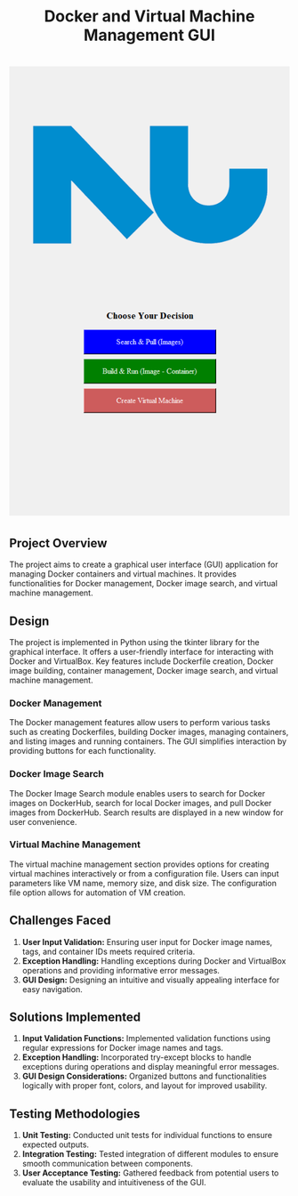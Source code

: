 <div align="center">
  <h1>Docker and Virtual Machine Management GUI<h1/>
  <a href="#">
    <img src="GUI.png" alt="Sample GUI">
  </a>
</div>

## Project Overview
The project aims to create a graphical user interface (GUI) application for managing Docker containers and virtual machines. It provides functionalities for Docker management, Docker image search, and virtual machine management.

## Design
The project is implemented in Python using the tkinter library for the graphical interface. It offers a user-friendly interface for interacting with Docker and VirtualBox. Key features include Dockerfile creation, Docker image building, container management, Docker image search, and virtual machine management.

### Docker Management
The Docker management features allow users to perform various tasks such as creating Dockerfiles, building Docker images, managing containers, and listing images and running containers. The GUI simplifies interaction by providing buttons for each functionality.

### Docker Image Search
The Docker Image Search module enables users to search for Docker images on DockerHub, search for local Docker images, and pull Docker images from DockerHub. Search results are displayed in a new window for user convenience.

### Virtual Machine Management
The virtual machine management section provides options for creating virtual machines interactively or from a configuration file. Users can input parameters like VM name, memory size, and disk size. The configuration file option allows for automation of VM creation.

## Challenges Faced
1. **User Input Validation:** Ensuring user input for Docker image names, tags, and container IDs meets required criteria.
2. **Exception Handling:** Handling exceptions during Docker and VirtualBox operations and providing informative error messages.
3. **GUI Design:** Designing an intuitive and visually appealing interface for easy navigation.

## Solutions Implemented
1. **Input Validation Functions:** Implemented validation functions using regular expressions for Docker image names and tags.
2. **Exception Handling:** Incorporated try-except blocks to handle exceptions during operations and display meaningful error messages.
3. **GUI Design Considerations:** Organized buttons and functionalities logically with proper font, colors, and layout for improved usability.

## Testing Methodologies
1. **Unit Testing:** Conducted unit tests for individual functions to ensure expected outputs.
2. **Integration Testing:** Tested integration of different modules to ensure smooth communication between components.
3. **User Acceptance Testing:** Gathered feedback from potential users to evaluate the usability and intuitiveness of the GUI.

